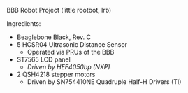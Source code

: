 BBB Robot Project (little rootbot, lrb)

Ingredients:
- Beaglebone Black, Rev. C
- 5 HCSR04 Ultrasonic Distance Sensor 
  - Operated via PRUs of the BBB
- ST7565 LCD panel
  - *Driven by HEF4050bp (NXP)*
- 2 QSH4218 stepper motors
  - Driven by SN754410NE Quadruple Half-H Drivers (TI)
